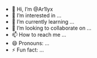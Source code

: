 - 👋 Hi, I’m @Ar1lyx
- 👀 I’m interested in ...
- 🌱 I’m currently learning ...
- 💞️ I’m looking to collaborate on ...
- 📫 How to reach me ...
- 😄 Pronouns: ...
- ⚡ Fun fact: ...

<!---
Ar1lyx/Ar1lyx is a ✨ special ✨ repository because its `README.md` (this file) appears on your GitHub profile.
You can click the Preview link to take a look at your changes.
--->
